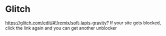 # Glitch
https://glitch.com/edit/#!/remix/soft-lapis-gravity?
If your site gets blocked, click the link again and you can get another unblocker

